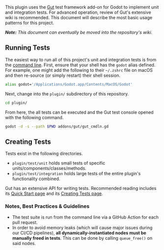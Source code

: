 This plugin uses the [Gut](https://github.com/bitwes/Gut) test framework add-on for Godot to implement unit and integration tests. For advanced operation, review of Gut's extensive wiki is recommended. This document will describe the most basic usage patterns for this project.

_**Note:** This document can eventually be moved into the repository's wiki._

## Running Tests

The easiest way to run all of this project's unit and integration tests is from the [command line](https://github.com/bitwes/Gut/wiki/Command-Line). First, ensure that your shell has the `godot` alias defined. For example, one might add the following to their `~/.zshrc` file on macOS and then re-source (or simply restart) their shell session.

```bash
alias godot='/Applications/Godot.app/Contents/MacOS/Godot'
```

Next, change into the `plugin/` subdirectory of this repository.

```bash
cd plugin/
```

From here, the all tests can be executed and the Gut test console opened with the following command.

```bash
godot -d -s --path $PWD addons/gut/gut_cmdln.gd
```

## Creating Tests

Tests exist in the following directories.

- `plugin/test/unit` holds small tests of specific units/components/classes/methods.
- `plugin/test/integration` holds large tests of the entire plugin's functionality combined.

Gut has an extensive API for writing tests. Recommended reading includes its [Quick Start page](https://github.com/bitwes/Gut/wiki/Quick-Start) and its [Creating Tests page](https://github.com/bitwes/Gut/wiki/Creating-Tests).

### Notes, Best Practices & Guidelines

- The test suite is run from the command line via a GitHub Action for each pull request.
- In order to avoid memory leaks (which will cause major issues during our CI/CD pipelines), **all dynamically-instantiated nodes must be manually freed in tests**. This can be done by calling `queue_free()` on said nodes.